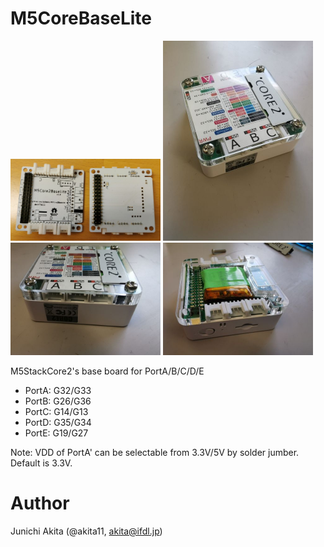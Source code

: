 # M5CoreBaseLite


<img src="https://github.com/akita11/M5Core2BaseLite/blob/main/M5CoreBaseLite.jpg" width="240px">

<img src="https://github.com/akita11/M5Core2BaseLite/blob/main/M5CoreBaseLite1.jpg" width="240px">

<img src="https://github.com/akita11/M5Core2BaseLite/blob/main/M5CoreBaseLite2.jpg" width="240px">

<img src="https://github.com/akita11/M5Core2BaseLite/blob/main/M5CoreBaseLite3.jpg" width="240px">

M5StackCore2's base board for PortA/B/C/D/E

- PortA: G32/G33
- PortB: G26/G36
- PortC: G14/G13
- PortD: G35/G34
- PortE: G19/G27

Note: VDD of PortA' can be selectable from 3.3V/5V by solder jumber. Default is 3.3V.

# Author

Junichi Akita (@akita11, akita@ifdl.jp)
